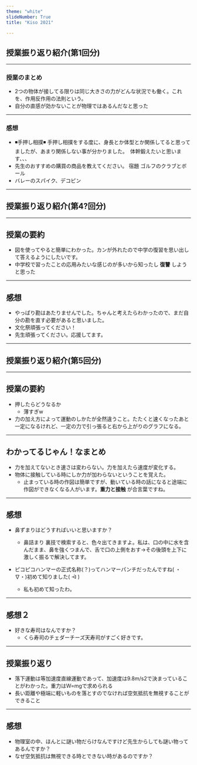 ```yaml
---
theme: "white"
slideNumber: True
title: "Kiso 2021"

---
```




## 授業振り返り紹介(第1回分)

---

### 授業のまとめ

* 2つの物体が接してる限りは同じ大きさの力がどんな状況でも働く。これを、作用反作用の法則という。
* 自分の直感が効かないことが物理ではあるんだなと思った

---

### 感想
* ◾️手押し相撲◾️
手押し相撲をする度に、身長とか体型とか関係してると思ってましたが、あまり関係しない事が分かりました。　体幹鍛えたいと思います、、、
* 先生のおすすめの購買の商品を教えてください。
宿題
ゴルフのクラブとボール
* バレーのスパイク、デコピン

---

## 授業振り返り紹介(第4?回分)

---

## 授業の要約
* 図を使ってやると簡単にわかった。カンが外れたので中学の復習を思い出して答えるようにしたいです。
* 中学校で習ったことの応用みたいな感じのが多いから知ったし **復讐** しようと思った

---

## 感想
* やっぱり勘はあたりませんでした。ちゃんと考えたらわかったので、まだ自分の勘を直す必要があると思いました。
* 文化祭頑張ってください！
* 先生頑張ってください。応援してます。

---

## 授業振り返り紹介(第5回分)

---

## 授業の要約
* 押したらどうなるか
   * 薄すぎw
* 力の加え方によって運動のしかたが全然違うこと。たたくと速くなったあと一定になるけれど、一定の力で引っ張ると右から上がりのグラフになる。

---

## わかってるじゃん！なまとめ
* 力を加えてないとき速さは変わらない。力を加えたら速度が変化する。
* 物体に接触している時にしか力が加わらないということを覚えた。
  * 止まっている時の作図は簡単ですが、動いている時の話になると途端に作図ができなくなる人がいます。**重力と接触** が合言葉ですね。

---

## 感想
* 鼻ずまりはどうすればいいと思いますか？
  * 鼻詰まり 裏技で検索すると、色々出てきますよ。私は、口の中に水を含んだまま、鼻を強くつまんで、舌で口の上側をおす→その後頭を上下に激しく振るで解決してます。

* ピコピコハンマーの正式名称(？)ってハンマーパンチだったんですね( ・∇・)初めて知りました( ᐙ )
  * 私も初めて知ったわ。

---

## 感想２
* 好きな寿司はなんですか？
   * くら寿司のチェダーチーズ天寿司がすごく好きです。

---

## 授業振り返り
* 落下運動は等加速度直線運動であって、加速度は9.8m/s2で決まっていることがわかった。重力はW=mgで求められる
* 長い距離や極端に軽いものを落とすのでなければ空気抵抗を無視することができること


---

## 感想
* 物理室の中、ほんとに謎い物だらけなんですけど先生からしても謎い物ってあるんですか？
* なぜ空気抵抗は無視できる時とできない時があるのですか？